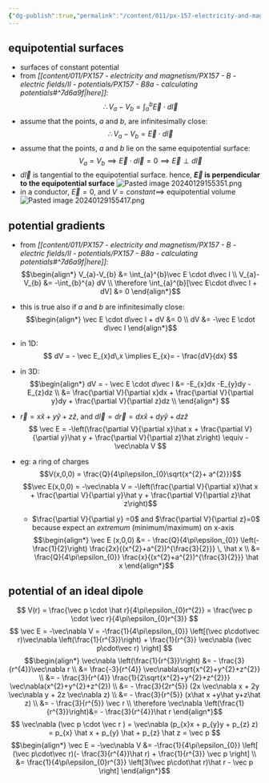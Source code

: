 ```yaml
---
{"dg-publish":true,"permalink":"/content/011/px-157-electricity-and-magnetism/px-157-b-electric-fields/ii-potentials/px-157-b9-potential-gradients/","noteIcon":"1","created":"2024-10-01T18:27:10.112+01:00","updated":"2024-11-26T20:08:38.189+00:00"}
---
```


## equipotential surfaces
- surfaces of constant potential
- from *[[content/011/PX157 - electricity and magnetism/PX157 - B - electric fields/II - potentials/PX157 - B8a - calculating potentials#^7d6a9f\|here]]*:
$$
\therefore V_{a}-V_{b} = \int_{a}^{b}\vec E \cdot d\vec l
$$
- assume that the points, $a$ and $b$, are infinitesimally close:
$$
\therefore V_{a}-V_{b} = \vec E \cdot d\vec l
$$
- assume that the points, $a$ and $b$ lie on the same equipotential surface:
$$
V_{a} = V_{b} \implies \vec E \cdot d\vec l = 0 \implies \vec E \perp d\vec l
$$
- $d\vec l$ is tangential to the equipotential surface. hence, **$\vec E$ is perpendicular to the equipotential surface**
![Pasted image 20240129155351.png](/img/user/pics/Pasted%20image%2020240129155351.png)
- in a conductor, $\vec E = 0$, and $V = constant \implies$ equipotential volume
![Pasted image 20240129155417.png](/img/user/pics/Pasted%20image%2020240129155417.png)
## potential gradients
- from *[[content/011/PX157 - electricity and magnetism/PX157 - B - electric fields/II - potentials/PX157 - B8a - calculating potentials#^7d6a9f\|here]]*:
$$\begin{align*}
	V_{a}-V_{b} &= \int_{a}^{b}\vec E \cdot d\vec l \\
	V_{a}-V_{b} &= -\int_{b}^{a} dV \\
	\therefore \int_{a}^{b}[\vec E\cdot d\vec l + dV] &= 0
\end{align*}$$
- this is true also if $a$ and $b$ are infinitesimally close:
$$\begin{align*}
	\vec E \cdot d\vec l + dV &= 0 \\
	dV &= -\vec E \cdot d\vec l
\end{align*}$$
- in $1$D:
$$
dV = - \vec E_{x}d\,x \implies E_{x}= - \frac{dV}{dx}
$$
- in $3$D:
$$\begin{align*}
dV = - \vec E \cdot d\vec l &= -E_{x}dx -E_{y}dy - E_{z}dz \\
&= \frac{\partial V}{\partial x}dx + \frac{\partial V}{\partial y}dy + \frac{\partial V}{\partial z}dz \\
\end{align*}
$$
- $\vec r = x\hat x + y\hat y + z\hat z$, and ${} d\vec l = d\vec r = dx \hat x + dy\hat y + dz\hat z {}$
$$
\vec E = -\left(\frac{\partial V}{\partial x}\hat x + \frac{\partial V}{\partial y}\hat y + \frac{\partial V}{\partial z}\hat z\right) \equiv  - \vec\nabla V
$$

- eg: a ring of charges
	$$V(x,0,0) = \frac{Q}{4\pi\epsilon_{0}\sqrt{x^{2}+ a^{2}}}$$
	$$\vec E(x,0,0) = -\vec\nabla V = -\left(\frac{\partial V}{\partial x}\hat x + \frac{\partial V}{\partial y}\hat y + \frac{\partial V}{\partial z}\hat z\right)$$
	- $\frac{\partial V}{\partial y} =0$ and $\frac{\partial V}{\partial z}=0$ because expect an *extremum* (minimum/maximum) on x-axis
	$$\begin{align*}
	\vec E (x,0,0) &= - \frac{Q}{4\pi\epsilon_{0}} \left(- \frac{1}{2}\right) \frac{2x}{(x^{2}+a^{2})^{\frac{3}{2}}} \, \hat x \\ 
	&= \frac{Q}{4\pi\epsilon_{0}} \frac{x}{(x^{2}+a^{2})^{\frac{3}{2}}} \hat x
\end{align*}$$

## potential of an ideal dipole
$$
V(r) = \frac{\vec p \cdot \hat r}{4\pi\epsilon_{0}r^{2}} = \frac{\vec p \cdot \vec r}{4\pi\epsilon_{0}r^{3}}
$$
$$
\vec E = -\vec\nabla V = -\frac{1}{4\pi\epsilon_{0}} \left[(\vec p\cdot\vec r)\vec\nabla \left(\frac{1}{r^{3}}\right) + \frac{1}{r^{3}} \vec\nabla (\vec p\cdot\vec r) \right]
$$
$$\begin{align*}
\vec\nabla \left(\frac{1}{r^{3}}\right) &= - \frac{3}{r^{4}}\vec\nabla r \\
&= \frac{-3}{r^{4}} \vec\nabla\sqrt{x^{2}+y^{2}+z^{2}} \\
&= - \frac{3}{r^{4}} \frac{1}{2\sqrt{x^{2}+y^{2}+z^{2}}} \vec\nabla(x^{2}+y^{2}+z^{2}) \\
&= - \frac{3}{2r^{5}} (2x \vec\nabla x + 2y \vec\nabla y + 2z \vec\nabla z) \\
&= - \frac{3}{r^{5}} (x\hat x +y\hat y+z\hat z) \\
&= - \frac{3}{r^{5}} \vec r \\
\therefore \vec\nabla \left(\frac{1}{r^{3}}\right)&=  - \frac{3}{r^{4}}\hat r
\end{align*}$$
$$
\vec\nabla (\vec p \cdot \vec r ) = \vec\nabla (p_{x}x + p_{y}y + p_{z} z) = p_{x} \hat x + p_{y} \hat  + p_{z} \hat z = \vec p
$$
$$\begin{align*}
\vec E = -\vec\nabla V &= -\frac{1}{4\pi\epsilon_{0}} \left[ (\vec p\cdot\vec r)(- \frac{3}{r^{4}}\hat r) + \frac{1}{r^{3}} \vec p \right] \\
&= \frac{1}{4\pi\epsilon_{0}r^{3}} \left[3(\vec p\cdot\hat r)\hat r - \vec p \right]
\end{align*}$$
